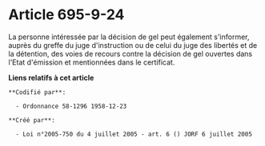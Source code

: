 # Article 695-9-24

La personne intéressée par la décision de gel peut également s'informer, auprès du greffe du juge d'instruction ou de celui
du juge des libertés et de la détention, des voies de recours contre la décision de gel ouvertes dans l'Etat d'émission et
mentionnées dans le certificat.

**Liens relatifs à cet article**

	**Codifié par**:

	  - Ordonnance 58-1296 1958-12-23

	**Créé par**:

	  - Loi n°2005-750 du 4 juillet 2005 - art. 6 () JORF 6 juillet 2005
